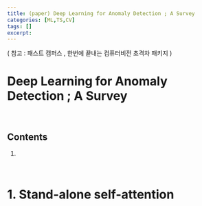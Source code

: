 ```yaml
---
title: (paper) Deep Learning for Anomaly Detection ; A Survey
categories: [ML,TS,CV]
tags: []
excerpt: 
---
```


<script src="https://cdn.mathjax.org/mathjax/latest/MathJax.js?config=TeX-AMS-MML_HTMLorMML" type="text/javascript"></script>

( 참고 : 패스트 캠퍼스 , 한번에 끝내는 컴퓨터비전 초격차 패키지 )

# Deep Learning for Anomaly Detection ; A Survey

<br>

## Contents

1. 

<br>

# 1. Stand-alone self-attention

